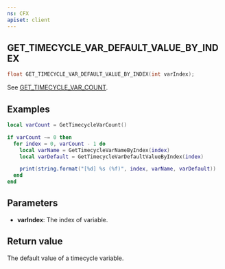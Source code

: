 ```yaml
---
ns: CFX
apiset: client
---
```

## GET_TIMECYCLE_VAR_DEFAULT_VALUE_BY_INDEX

```c
float GET_TIMECYCLE_VAR_DEFAULT_VALUE_BY_INDEX(int varIndex);
```

See [GET_TIMECYCLE_VAR_COUNT](#_0x838B34D8).

## Examples

```lua
local varCount = GetTimecycleVarCount()

if varCount ~= 0 then
  for index = 0, varCount - 1 do
    local varName = GetTimecycleVarNameByIndex(index)
    local varDefault = GetTimecycleVarDefaultValueByIndex(index)

    print(string.format("[%d] %s (%f)", index, varName, varDefault))
  end
end
```

## Parameters
* **varIndex**: The index of variable.

## Return value
The default value of a timecycle variable.
